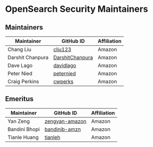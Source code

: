 # OpenSearch Security Maintainers

## Maintainers
| Maintainer       | GitHub ID                                             | Affiliation |
| ---------------- | ----------------------------------------------------- | ----------- |
| Chang Liu        | [cliu123](https://github.com/cliu123)                 | Amazon      |
| Darshit Chanpura | [DarshitChanpura](https://github.com/DarshitChanpura) | Amazon      |
| Dave Lago        | [davidlago](https://github.com/davidlago)             | Amazon      |
| Peter Nied       | [peternied](https://github.com/peternied)             | Amazon      |
| Craig Perkins    | [cwperks](https://github.com/cwperks)                 | Amazon      |


## Emeritus

| Maintainer | GitHub ID | Affiliation |
| --------------- | --------- | ----------- |
| Yan Zeng         | [zengyan-amazon](https://github.com/zengyan-amazon)   | Amazon      |
| Bandini Bhopi         | [bandinib-amzn](https://github.com/bandinib-amzn)     | Amazon      |
| Tianle Huang     | [tianleh](https://github.com/tianleh)                 | Amazon      |